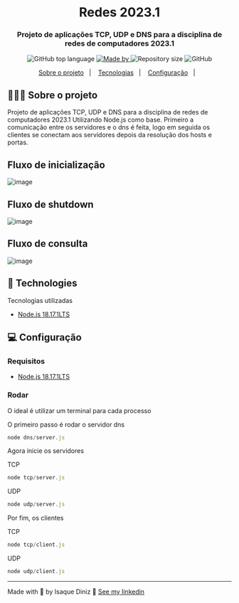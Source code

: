 <h1 align="center">
 Redes 2023.1
</h1>
<h3 align="center">
  Projeto de aplicações TCP, UDP e DNS para a disciplina de redes de computadores 2023.1
</h3>

<p align="center">
  <img alt="GitHub top language" src="https://img.shields.io/github/languages/top/isaquetdiniz/redes-2023.1">

  <a href="https://www.linkedin.com/in/isaquediniz/">
    <img alt="Made by" src="https://img.shields.io/badge/made%20by-Isaque%20Diniz-gree">
  </a>

  <img alt="Repository size" src="https://img.shields.io/github/repo-size/isaquetdiniz/redes-2023.1">

  <img alt="GitHub" src="https://img.shields.io/github/license/isaquetdiniz/redes-2023.1">
</p>

<p align="center">
  <a href="#-about-the-project">Sobre o projeto</a>&nbsp;&nbsp;&nbsp;|&nbsp;&nbsp;&nbsp;
  <a href="#-technologies">Tecnologias</a>&nbsp;&nbsp;&nbsp;|&nbsp;&nbsp;&nbsp;
  <a href="#-getting-started">Configuração</a>&nbsp;&nbsp;&nbsp;|&nbsp;&nbsp;&nbsp;
</p>

## 👨🏻‍💻 Sobre o projeto

<p>
  Projeto de aplicações TCP, UDP e DNS para a disciplina de redes de computadores 2023.1 Utilizando Node.js como base. Primeiro a comunicação entre os servidores e o dns é feita, logo em seguida os clientes se conectam aos servidores depois da resolução dos hosts e portas.
</p>

 ## Fluxo de inicialização
 ![image](https://github.com/isaquetdiniz/redes-2023.1/assets/67443852/a635b519-1ed0-4514-8958-4d5d293d568b)

 ## Fluxo de shutdown
![image](https://github.com/isaquetdiniz/redes-2023.1/assets/67443852/2a9fb053-146a-4af9-b710-6f5a5b4c7ce6)

## Fluxo de consulta
![image](https://github.com/isaquetdiniz/redes-2023.1/assets/67443852/8141d15b-0f11-45ac-b106-1e3cbb33abeb)

## 🚀 Technologies

Tecnologias utilizadas

- [Node.js 18.17.1LTS](https://nodejs.org/en)

## 💻 Configuração

### Requisitos

- [Node.js 18.17.1LTS](https://nodejs.org/en)

### Rodar
O ideal é utilizar um terminal para cada processo

O primeiro passo é rodar o servidor dns

```js
node dns/server.js
```

Agora inicie os servidores

TCP
```js
node tcp/server.js
```

UDP
```js
node udp/server.js
```

Por fim, os clientes

TCP
```js
node tcp/client.js
```

UDP
```js
node udp/client.js
```
---

Made with 💜 by Isaque Diniz 👋 [See my linkedin](https://www.linkedin.com/in/isaquetdiniz/)
